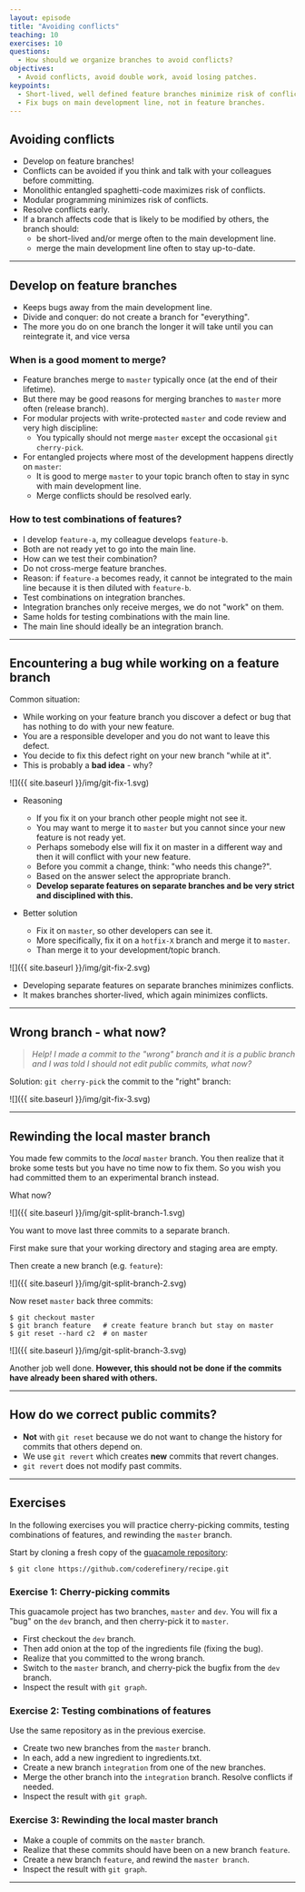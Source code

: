 ```yaml
---
layout: episode
title: "Avoiding conflicts"
teaching: 10
exercises: 10
questions:
  - How should we organize branches to avoid conflicts?
objectives:
  - Avoid conflicts, avoid double work, avoid losing patches.
keypoints:
  - Short-lived, well defined feature branches minimize risk of conflicts.
  - Fix bugs on main development line, not in feature branches.
---
```


## Avoiding conflicts

- Develop on feature branches!
- Conflicts can be avoided if you think and talk with your colleagues before committing.
- Monolithic entangled spaghetti-code maximizes risk of conflicts.
- Modular programming minimizes risk of conflicts.
- Resolve conflicts early.
- If a branch affects code that is likely to be modified by others, the
  branch should:
  - be short-lived and/or merge often to the main development line.
  - merge the main development line often to stay up-to-date.

---

## Develop on feature branches

- Keeps bugs away from the main development line.
- Divide and conquer: do not create a branch for "everything".
- The more you do on one branch the longer it will take until you can reintegrate it, and vice versa

### When is a good moment to merge?

- Feature branches merge to `master` typically once (at the end of their lifetime).
- But there may be good reasons for merging branches to `master` more often (release branch).
- For modular projects with write-protected `master` and code review and very high discipline:
    - You typically should not merge `master` except the occasional `git cherry-pick`.
- For entangled projects where most of the development happens directly on `master`:
    - It is good to merge `master` to your topic branch often to stay in sync with main development line.
    - Merge conflicts should be resolved early.

### How to test combinations of features?

- I develop `feature-a`, my colleague develops `feature-b`.
- Both are not ready yet to go into the main line.
- How can we test their combination?
- Do not cross-merge feature branches.
- Reason: if `feature-a` becomes ready, it cannot be integrated to the main line
  because it is then diluted with `feature-b`.
- Test combinations on integration branches.
- Integration branches only receive merges, we do not "work" on them.
- Same holds for testing combinations with the main line.
- The main line should ideally be an integration branch.

---

## Encountering a bug while working on a feature branch

Common situation:

- While working on your feature branch you discover a defect or bug that has nothing to do
  with your new feature.
- You are a responsible developer and you do not want to leave this defect.
- You decide to fix this defect right on your new branch "while at it".
- This is probably a **bad idea** - why?

![]({{ site.baseurl }}/img/git-fix-1.svg)

- Reasoning
    - If you fix it on your branch other people might not see it.
    - You may want to merge it to `master` but you cannot since your new feature is not ready yet.
    - Perhaps somebody else will fix it on master in a different way and then it will conflict
      with your new feature.
    - Before you commit a change, think: "who needs this change?".
    - Based on the answer select the appropriate branch.
    - **Develop separate features on separate branches and be very strict and disciplined with this.**

- Better solution
    - Fix it on `master`, so other developers can see it.
    - More specifically, fix it on a `hotfix-X` branch and merge it to `master`.
    - Than merge it to your development/topic branch.

![]({{ site.baseurl }}/img/git-fix-2.svg)

- Developing separate features on separate branches minimizes conflicts.
- It makes branches shorter-lived, which again minimizes conflicts.

---

## Wrong branch - what now?

> *Help! I made a commit to the "wrong" branch and it is a public branch and I was told
> I should not edit public commits, what now?*

Solution: `git cherry-pick` the commit to the "right" branch:

![]({{ site.baseurl }}/img/git-fix-3.svg)

---

## Rewinding the local master branch

You made few commits to the *local* `master` branch.
You then realize that it broke some tests but you have no time now to fix them.
So you wish you had committed them to an experimental branch instead.

What now?

![]({{ site.baseurl }}/img/git-split-branch-1.svg)

You want to move last three commits to a separate branch.

First make sure that your working directory and staging area are empty.

Then create a new branch (e.g. `feature`):

![]({{ site.baseurl }}/img/git-split-branch-2.svg)

Now reset `master` back three commits:

```shell
$ git checkout master
$ git branch feature   # create feature branch but stay on master
$ git reset --hard c2  # on master
```

![]({{ site.baseurl }}/img/git-split-branch-3.svg)

Another job well done.
**However, this should not be done if the commits have already been shared with others.**

---

## How do we correct public commits?

- **Not** with `git reset` because we do not want to change the history for commits that others depend on.
- We use `git revert` which creates **new** commits that revert changes.
- `git revert` does not modify past commits.

---

## Exercises 

In the following exercises you will practice cherry-picking commits, testing combinations of 
features, and rewinding the `master` branch.  

Start by cloning a fresh copy of the [guacamole repository](https://github.com/coderefinery/recipe.git):

```shell
$ git clone https://github.com/coderefinery/recipe.git
```

### Exercise 1: Cherry-picking commits

This guacamole project has two branches, `master` and `dev`. You will fix a "bug"
on the `dev` branch, and then cherry-pick it to `master`.

 - First checkout the `dev` branch.
 - Then add onion at the top of the ingredients file (fixing the bug).
 - Realize that you committed to the wrong branch.
 - Switch to the `master` branch, and cherry-pick the bugfix from the `dev` branch.
 - Inspect the result with `git graph`.

### Exercise 2: Testing combinations of features

Use the same repository as in the previous exercise.  

 - Create two new branches from the `master` branch.
 - In each, add a new ingredient to ingredients.txt.
 - Create a new branch `integration` from one of the new branches.
 - Merge the other branch into the `integration` branch. Resolve conflicts if needed.
 - Inspect the result with `git graph`.
 

### Exercise 3: Rewinding the local master branch

 - Make a couple of commits on the `master` branch.
 - Realize that these commits should have been on a new branch `feature`.
 - Create a new branch `feature`, and rewind the `master branch`.
 - Inspect the result with `git graph`.

---

